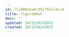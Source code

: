 ```yaml
---
id: lli008zew6r29j70allklzd
title: figuredOut
desc: ''
updated: 1671536243972
created: 1671536243972
---
```

